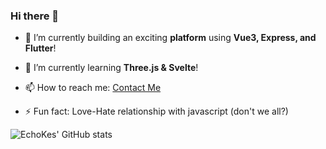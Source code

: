 ### Hi there 👋

- 🔭 I’m currently building an exciting **platform** using **Vue3, Express, and Flutter**!

- 🌱 I’m currently learning **Three.js & Svelte**!

- 📫 How to reach me: [Contact Me](mailto:iamkester1@gmail.com)

- ⚡ Fun fact: Love-Hate relationship with javascript (don't we all?)


![EchoKes' GitHub stats](https://github-readme-stats.vercel.app/api?username=EchoKes&show_icons=true&theme=ayu-mirage)
